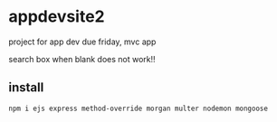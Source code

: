 # appdevsite2

project for app dev due friday, mvc app

search box when blank does not work!!

## install

`npm i ejs express method-override morgan multer nodemon mongoose`
